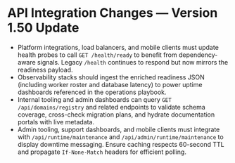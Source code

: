 # API Integration Changes — Version 1.50 Update

- Platform integrations, load balancers, and mobile clients must update health probes to call `GET /health/ready` to benefit from dependency-aware signals. Legacy `/health` continues to respond but now mirrors the readiness payload.
- Observability stacks should ingest the enriched readiness JSON (including worker roster and database latency) to power uptime dashboards referenced in the operations playbook.
- Internal tooling and admin dashboards can query `GET /api/domains/registry` and related endpoints to validate schema coverage, cross-check migration plans, and hydrate documentation portals with live metadata.
- Admin tooling, support dashboards, and mobile clients must integrate with `/api/runtime/maintenance` and `/api/admin/runtime/maintenance` to display downtime messaging. Ensure caching respects 60-second TTL and propagate `If-None-Match` headers for efficient polling.
